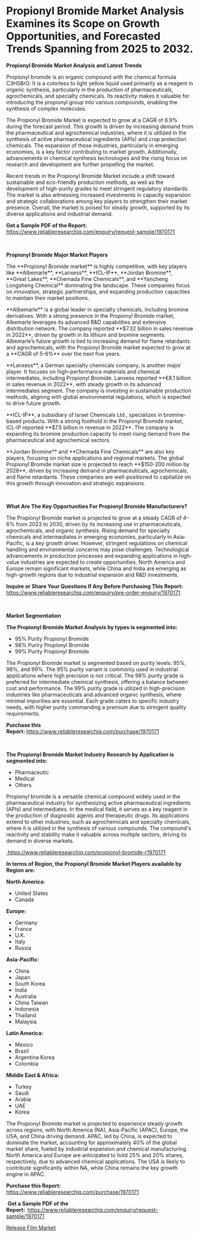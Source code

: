 <p><h1>Propionyl Bromide Market Analysis Examines its Scope on Growth Opportunities, and Forecasted Trends Spanning from 2025 to 2032.</h1></p><p><strong>Propionyl Bromide Market Analysis and Latest Trends</strong></p>
<p><p>Propionyl bromide is an organic compound with the chemical formula C3H5BrO. It is a colorless to light yellow liquid used primarily as a reagent in organic synthesis, particularly in the production of pharmaceuticals, agrochemicals, and specialty chemicals. Its reactivity makes it valuable for introducing the propionyl group into various compounds, enabling the synthesis of complex molecules.</p><p>The Propionyl Bromide Market is expected to grow at a CAGR of 6.9% during the forecast period. This growth is driven by increasing demand from the pharmaceutical and agrochemical industries, where it is utilized in the synthesis of active pharmaceutical ingredients (APIs) and crop protection chemicals. The expansion of these industries, particularly in emerging economies, is a key factor contributing to market growth. Additionally, advancements in chemical synthesis technologies and the rising focus on research and development are further propelling the market.</p><p>Recent trends in the Propionyl Bromide Market include a shift toward sustainable and eco-friendly production methods, as well as the development of high-purity grades to meet stringent regulatory standards. The market is also witnessing increased investments in capacity expansion and strategic collaborations among key players to strengthen their market presence. Overall, the market is poised for steady growth, supported by its diverse applications and industrial demand.</p></p>
<p><strong>Get a Sample PDF of the Report:&nbsp;</strong> <a href="https://www.reliableresearchiq.com/enquiry/request-sample/1970171?utm_campaign=1170&utm_medium=2&utm_source=Github&utm_content=ia&utm_term=25012025&utm_id=propionyl-bromide">https://www.reliableresearchiq.com/enquiry/request-sample/1970171</a></p>
<p>&nbsp;</p>
<p><strong>Propionyl Bromide Major Market Players</strong></p>
<p><p>The **Propionyl Bromide market** is highly competitive, with key players like **Albemarle**, **Lanxess**, **ICL-IP**, **Jordan Bromine**, **Great Lakes**, **Chemada Fine Chemicals**, and **Yancheng Longsheng Chemical** dominating the landscape. These companies focus on innovation, strategic partnerships, and expanding production capacities to maintain their market positions.</p><p>**Albemarle** is a global leader in specialty chemicals, including bromine derivatives. With a strong presence in the Propionyl Bromide market, Albemarle leverages its advanced R&D capabilities and extensive distribution network. The company reported **$7.32 billion in sales revenue in 2022**, driven by growth in its lithium and bromine segments. Albemarle’s future growth is tied to increasing demand for flame retardants and agrochemicals, with the Propionyl Bromide market expected to grow at a **CAGR of 5-6%** over the next five years.</p><p>**Lanxess**, a German specialty chemicals company, is another major player. It focuses on high-performance materials and chemical intermediates, including Propionyl Bromide. Lanxess reported **€8.1 billion in sales revenue in 2022**, with steady growth in its advanced intermediates segment. The company is investing in sustainable production methods, aligning with global environmental regulations, which is expected to drive future growth.</p><p>**ICL-IP**, a subsidiary of Israel Chemicals Ltd., specializes in bromine-based products. With a strong foothold in the Propionyl Bromide market, ICL-IP reported **$7.5 billion in revenue in 2022**. The company is expanding its bromine production capacity to meet rising demand from the pharmaceutical and agrochemical sectors.</p><p>**Jordan Bromine** and **Chemada Fine Chemicals** are also key players, focusing on niche applications and regional markets. The global Propionyl Bromide market size is projected to reach **$150-200 million by 2028**, driven by increasing demand in pharmaceuticals, agrochemicals, and flame retardants. These companies are well-positioned to capitalize on this growth through innovation and strategic expansions.</p></p>
<p>&nbsp;</p>
<p><strong>What Are The Key Opportunities For Propionyl Bromide Manufacturers?</strong></p>
<p><p>The Propionyl Bromide market is projected to grow at a steady CAGR of 4-6% from 2023 to 2030, driven by its increasing use in pharmaceuticals, agrochemicals, and organic synthesis. Rising demand for specialty chemicals and intermediates in emerging economies, particularly in Asia-Pacific, is a key growth driver. However, stringent regulations on chemical handling and environmental concerns may pose challenges. Technological advancements in production processes and expanding applications in high-value industries are expected to create opportunities. North America and Europe remain significant markets, while China and India are emerging as high-growth regions due to industrial expansion and R&D investments.</p></p>
<p><strong>Inquire or Share Your Questions If Any Before Purchasing This Report:</strong> <a href="https://www.reliableresearchiq.com/enquiry/pre-order-enquiry/1970171?utm_campaign=1170&utm_medium=2&utm_source=Github&utm_content=ia&utm_term=25012025&utm_id=propionyl-bromide">https://www.reliableresearchiq.com/enquiry/pre-order-enquiry/1970171</a></p>
<p>&nbsp;</p>
<p><strong>Market Segmentation</strong></p>
<p><strong>The Propionyl Bromide Market Analysis by types is segmented into:</strong></p>
<p><ul><li>95% Purity Propionyl Bromide</li><li>98% Puriry Propionyl Bromide</li><li>99% Purity Propionyl Bromide</li></ul></p>
<p><p>The Propionyl Bromide market is segmented based on purity levels: 95%, 98%, and 99%. The 95% purity variant is commonly used in industrial applications where high precision is not critical. The 98% purity grade is preferred for intermediate chemical synthesis, offering a balance between cost and performance. The 99% purity grade is utilized in high-precision industries like pharmaceuticals and advanced organic synthesis, where minimal impurities are essential. Each grade caters to specific industry needs, with higher purity commanding a premium due to stringent quality requirements.</p></p>
<p><strong>Purchase this Report:&nbsp;</strong><a href="https://www.reliableresearchiq.com/purchase/1970171?utm_campaign=1170&utm_medium=2&utm_source=Github&utm_content=ia&utm_term=25012025&utm_id=propionyl-bromide">https://www.reliableresearchiq.com/purchase/1970171</a></p>
<p>&nbsp;</p>
<p><strong>The Propionyl Bromide Market Industry Research by Application is segmented into:</strong></p>
<p><ul><li>Pharmaceutic</li><li>Medical</li><li>Others</li></ul></p>
<p><p>Propionyl bromide is a versatile chemical compound widely used in the pharmaceutical industry for synthesizing active pharmaceutical ingredients (APIs) and intermediates. In the medical field, it serves as a key reagent in the production of diagnostic agents and therapeutic drugs. Its applications extend to other industries, such as agrochemicals and specialty chemicals, where it is utilized in the synthesis of various compounds. The compound's reactivity and stability make it valuable across multiple sectors, driving its demand in diverse markets.</p></p>
<p><a href="https://www.reliableresearchiq.com/propionyl-bromide-r1970171?utm_campaign=1170&utm_medium=2&utm_source=Github&utm_content=ia&utm_term=25012025&utm_id=propionyl-bromide">&nbsp;https://www.reliableresearchiq.com/propionyl-bromide-r1970171</a></p>
<p><strong>In terms of Region, the Propionyl Bromide Market Players available by Region are:</strong></p>
<p>
    <p> <strong> North America: </strong>
        <ul>
            <li>United States</li>
            <li>Canada</li>
        </ul>
        </p> 
    <p> <strong> Europe: </strong>
        <ul>
            <li>Germany</li>
            <li>France</li>
            <li>U.K.</li>
            <li>Italy</li>
            <li>Russia</li>
        </ul>
        </p> 
    <p> <strong> Asia-Pacific: </strong>
        <ul>
            <li>China</li>
            <li>Japan</li>
            <li>South Korea</li>
            <li>India</li>
            <li>Australia</li>
            <li>China Taiwan</li>
            <li>Indonesia</li>
            <li>Thailand</li>
            <li>Malaysia</li>
        </ul>
        </p> 
    <p> <strong> Latin America: </strong>
        <ul>
            <li>Mexico</li>
            <li>Brazil</li>
            <li>Argentina Korea</li>
            <li>Colombia</li>
        </ul>
        </p> 
    <p> <strong> Middle East & Africa: </strong>
        <ul>
            <li>Turkey</li>
            <li>Saudi</li>
            <li>Arabia</li>
            <li>UAE</li>
            <li>Korea</li>
        </ul>
    </p>
    </p>
<p><p>The Propionyl Bromide market is projected to experience steady growth across regions, with North America (NA), Asia-Pacific (APAC), Europe, the USA, and China driving demand. APAC, led by China, is expected to dominate the market, accounting for approximately 40% of the global market share, fueled by industrial expansion and chemical manufacturing. North America and Europe are anticipated to hold 25% and 20% shares, respectively, due to advanced chemical applications. The USA is likely to contribute significantly within NA, while China remains the key growth engine in APAC.</p></p>
<p><strong>Purchase this Report: </strong><a href="https://www.reliableresearchiq.com/purchase/1970171?utm_campaign=1170&utm_medium=2&utm_source=Github&utm_content=ia&utm_term=25012025&utm_id=propionyl-bromide">https://www.reliableresearchiq.com/purchase/1970171</a></p>
<p>&nbsp;<strong>Get a Sample PDF of the Report:&nbsp;&nbsp;</strong><a href="https://www.reliableresearchiq.com/enquiry/request-sample/1970171?utm_campaign=1170&utm_medium=2&utm_source=Github&utm_content=ia&utm_term=25012025&utm_id=propionyl-bromide">https://www.reliableresearchiq.com/enquiry/request-sample/1970171</a></p>
<p><strong></strong></p>
<p><p><a href="https://github.com/scaseiargas/Market-Research-Report-List-1/blob/main/release-film-market.md?utm_campaign=1170&utm_medium=2&utm_source=Github&utm_content=ia&utm_term=25012025&utm_id=propionyl-bromide">Release Film Market</a></p></p>